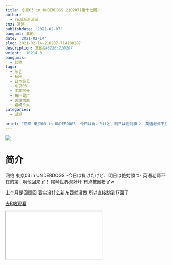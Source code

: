 ```yaml
---
title: 东京03 in UNDERDOGS 210207(第十七回)
author:
  - re派派派派派
zmz: 派派
publishdate: '2021-02-07'
bangumi: 其他
date: '2021-02-14'
slug: 2021-02-14-210207-714188287
description: 其他&#8226;210207
weight: -10214.0
bangumis:
  - 其他
tags:
  - 综艺
  - 短剧
  - 日本综艺
  - 东京03
  - 丰本明长
  - 角田晃广
  - 饭塚悟志
  - 岩崎う大
categories:
  - 派派

brief: "网络 東京03 in UNDERDOGS -今日は負けたけど、明日は絶対勝つ- 英语老师不在的第...啊他回来了！ 尾崎世界观好坏 有点被圈粉了w 上个月是回顾回 着实没什么新东西就没做 所以直接跳到17回了"
---
```

![](https://raw.githubusercontent.com/tcgriffith/owaraisite/master/static/tmpimg/7f4c5079ab5cdb787363edf40d5258bb9f8f3821.jpg.480.jpg)
# 简介  
网络 東京03 in UNDERDOGS -今日は負けたけど、明日は絶対勝つ-
英语老师不在的第...啊他回来了！
尾崎世界观好坏 有点被圈粉了w

上个月是回顾回 着实没什么新东西就没做 所以直接跳到17回了  

[去B站观看](https://www.bilibili.com/video/av714188287/)
<div class ="resp-container"><iframe class="testiframe" src="//player.bilibili.com/player.html?aid=714188287"", scrolling="no", allowfullscreen="true" > </iframe></div> 
